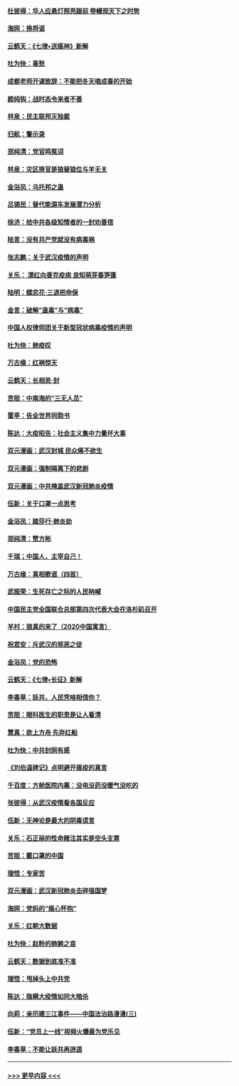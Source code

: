 #### [杜彼得：华人应悬灯照亮跟前 卷幔观天下之时势](../pages/nsc993/n11874822.md?t=02172256) 
#### [海网：换将谣](../pages/nsc993/n11873712.md?t=02172256) 
#### [云鹤天：《七律▪送瘟神》新解](../pages/nsc993/n11873598.md?t=02172256) 
#### [吐为快：春愁](../pages/nsc993/n11872801.md?t=02172256) 
#### [成都老师开课致辞：不能把冬天唱成春的开始](../pages/nsc993/n11872653.md?t=02172256) 
#### [颜纯钩：战时态令来者不善](../pages/nsc993/n11872011.md?t=02172256) 
#### [林泉：民主联邦灭独裁](../pages/nsc993/n11870998.md?t=02172256) 
#### [归航：警示录](../pages/nsc993/n11870963.md?t=02172256) 
#### [郑纯清：党官鸣冤词](../pages/nsc993/n11870938.md?t=02172256) 
#### [林泉：灾区换官是狼替狼位与羊无关](../pages/nsc993/n11870896.md?t=02172256) 
#### [金浴凤：乌托邦之蛊](../pages/nsc993/n11870879.md?t=02172256) 
#### [吕锡民：替代能源车发展潜力分析](../pages/nsc993/n11870656.md?t=02172256) 
#### [徐济：给中共各级知情者的一封劝善信](../pages/nsc993/n11868561.md?t=02172256) 
#### [陆言：没有共产党就没有病毒祸](../pages/nsc993/n11868232.md?t=02172256) 
#### [张志鹏：关于武汉疫情的声明](../pages/nsc993/n11867182.md?t=02172256) 
#### [关乐： 漂红向善克疫病 良知萌芽春笋蓬](../pages/nsc993/n11865710.md?t=02172256) 
#### [陆明：蝶恋花‧三退把命保](../pages/nsc993/n11865673.md?t=02172256) 
#### [金言：破解“蛊毒”与“病毒”](../pages/nsc993/n11864103.md?t=02172256) 
#### [中国人权律师团关于新型冠状病毒疫情的声明](../pages/nsc993/n11864249.md?t=02172256) 
#### [吐为快：肺疫叹](../pages/nsc993/n11864027.md?t=02172256) 
#### [万古缘：红祸惊天](../pages/nsc993/n11864079.md?t=02172256) 
#### [云鹤天：长相思‧封](../pages/nsc993/n11864006.md?t=02172256) 
#### [苦胆：中南海的“三无人员”](../pages/nsc993/n11862997.md?t=02172256) 
#### [雷亭：告全世界同胞书](../pages/nsc993/n11862572.md?t=02172256) 
#### [陈达：大疫昭告：社会主义集中力量坏大事](../pages/nsc993/n11859419.md?t=02172256) 
#### [双元漫画：武汉封城 民众痛不欲生](../pages/nsc993/n11859287.md?t=02172256) 
#### [双元漫画：强制隔离下的悲剧](../pages/nsc993/n11859244.md?t=02172256) 
#### [双元漫画：中共掩盖武汉新冠肺炎疫情](../pages/nsc993/n11858249.md?t=02172256) 
#### [伍新：关于口罩一点思考](../pages/nsc993/n11859195.md?t=02172256) 
#### [金浴凤：踏莎行‧肺炎劫](../pages/nsc993/n11858227.md?t=02172256) 
#### [郑纯清：赞方彬](../pages/nsc993/n11856803.md?t=02172256) 
#### [千瑞；中国人，主宰自己！](../pages/nsc993/n11856793.md?t=02172256) 
#### [万古缘：真相歌谣（四首）](../pages/nsc993/n11856263.md?t=02172256) 
#### [武振荣：生死存亡之际的人民呐喊](../pages/nsc993/n11856256.md?t=02172256) 
#### [中国民主党全国联合总部第四次代表大会在洛杉矶召开](../pages/nsc993/n11856344.md?t=02172256) 
#### [羊村：狼真的来了（2020中国寓言）](../pages/nsc993/n11856229.md?t=02172256) 
#### [祝君安：斥武汉的邪恶之徒](../pages/nsc993/n11855861.md?t=02172256) 
#### [金浴凤：党的恐怖](../pages/nsc993/n11855849.md?t=02172256) 
#### [云鹤天：《七律▪长征》新解](../pages/nsc993/n11855479.md?t=02172256) 
#### [李春草：妖共，人民凭啥相信你？](../pages/nsc993/n11855196.md?t=02172256) 
#### [苦胆：眼科医生的职责是让人看清](../pages/nsc993/n11853840.md?t=02172256) 
#### [慧真：欲上方舟 先弃红船](../pages/nsc993/n11853483.md?t=02172256) 
#### [吐为快：中共封网有感](../pages/nsc993/n11852575.md?t=02172256) 
#### [《刘伯温碑记》点明避开瘟疫的真言](../pages/nsc993/n11852128.md?t=02172256) 
#### [千百度：方舱医院内幕：没电没药没暖气没吃的](../pages/nsc993/n11850211.md?t=02172256) 
#### [张彼得：从武汉疫情看各国反应](../pages/nsc993/n11850102.md?t=02172256) 
#### [伍新：无神论是最大的阴毒谎言](../pages/nsc993/n11846129.md?t=02172256) 
#### [关乐：石正丽的性命赌注其实是空头支票](../pages/nsc993/n11846109.md?t=02172256) 
#### [苦胆：戴口罩的中国](../pages/nsc993/n11845576.md?t=02172256) 
#### [理悟：专家苦](../pages/nsc993/n11845564.md?t=02172256) 
#### [双元漫画：武汉新冠肺炎击碎强国梦](../pages/nsc993/n11843320.md?t=02172256) 
#### [海网：党妈的“瘟心怀抱”](../pages/nsc993/n11840740.md?t=02172256) 
#### [关乐：红朝大数据](../pages/nsc993/n11840675.md?t=02172256) 
#### [吐为快：赵粉的肺腑之哀](../pages/nsc993/n11840618.md?t=02172256) 
#### [云鹤天：数据到底准不准](../pages/nsc993/n11840325.md?t=02172256) 
#### [理悟：甩掉头上中共党](../pages/nsc993/n11838826.md?t=02172256) 
#### [陈达：隐瞒大疫情如同大暗杀](../pages/nsc993/n11838771.md?t=02172256) 
#### [向莉：亲历建三江事件——中国法治路漫漫(三)](../pages/nsc993/n11831825.md?t=02172256) 
#### [伍新：“党员上一线”视频火爆最为党乐见](../pages/nsc993/n11838200.md?t=02172256) 
#### [李春草：不能让妖共再逍遥](../pages/nsc993/n11838102.md?t=02172256) 

----
#### [ >>> 更早内容 <<< ](../indexes/nsc993-earlier.md)

